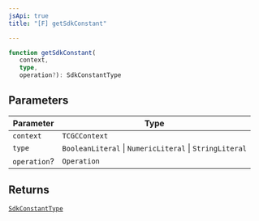 ```yaml
---
jsApi: true
title: "[F] getSdkConstant"

---
```

```ts
function getSdkConstant(
   context, 
   type, 
   operation?): SdkConstantType
```

## Parameters

| Parameter | Type |
| ------ | ------ |
| `context` | `TCGCContext` |
| `type` | `BooleanLiteral` \| `NumericLiteral` \| `StringLiteral` |
| `operation`? | `Operation` |

## Returns

[`SdkConstantType`](../interfaces/SdkConstantType.md)
